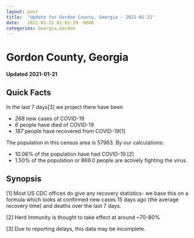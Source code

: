 ```yaml
---
layout: post
title:  "Update for Gordon County, Georgia - 2021-01-21"
date:   2021-01-21 01:01:29 -0600
categories: Georgia,Gordon
---
```


# Gordon County, Georgia
#### Updated 2021-01-21

## Quick Facts

In the last 7 days[3] we project there have been
- *268* new cases of COVID-19
- *6* people have died of COVID-19
- *187* people have recovered from COVID-19[1]

The population in this census area is 57963. By our calculations:
- 10.06% of the population have had COVID-19.[2]
- 1.50% of the population or 869.0 people are actively fighting the virus.

## Synopsis




[1] Most US CDC offices do give any recovery statistics- we base this on a formula which looks at confirmed new cases
15 days ago (the average recovery time) and deaths over the last 7 days.

[2] Herd Immunity is thought to take effect at around ~70-80%

[3] Due to reporting delays, this data may be incomplete.
 
    
